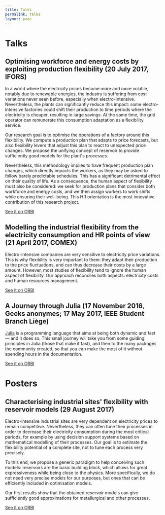 ```yaml
---
title: Talks
permalink: talks
layout: page
---
```


<div class="card">
<div class="card-header" markdown="span">

# Talks

</div>
<div class="card-body" markdown="span">

## Optimising workforce and energy costs by exploiting production flexibility (20 July 2017, IFORS)

In a world where the electricity prices become more and more volatile, notably due to renewable energies, the industry is suffering from cost variations never seen before, especially when electro-intensive. Nevertheless, the plants can significantly reduce this impact: some electro-intensive factories could shift their production to time periods where the electricity is cheaper, resulting in large savings. At the same time, the grid operator can remunerate this consumption adaptation as a flexibility service.

Our research goal is to optimise the operations of a factory around this flexibility. We compute a production plan that adapts to price forecasts, but also flexibility levers that adjust this plan to react to unexpected price changes. We propose the unifying concept of reservoir to provide sufficiently good models for the plant's processes.

Nevertheless, this methodology implies to have frequent production plan changes, which directly impacts the workers, as they may be asked to follow barely predictable schedules. This has a significant detrimental effect on their quality of life. As a consequence, the human aspect of flexibility must also be considered: we seek for production plans that consider both workforce and energy costs, and we then assign workers to work shifts while ensuring their well-being. This HR orientation is the most innovative contribution of this research project.

<a href="http://orbi.ulg.ac.be/handle/2268/207330" role="button" class="btn btn-primary btn-sm">See it on ORBI</a>

## Modelling the industrial flexibility from the electricity consumption and HR points of view (21 April 2017, COMEX)

Electro-intensive companies are very sensitive to electricity price variations. This is why flexibility is very important to them: they adapt their production to the price fluctuations, and can thus decrease their costs by a large amount. However, most studies of flexibility tend to ignore the human aspect of flexibility. Our approach reconciles both aspects: electricity costs and human resources management. 

<a href="http://orbi.ulg.ac.be/handle/2268/209469" role="button" class="btn btn-primary btn-sm">See it on ORBI</a>

## A Journey through Julia (17 November 2016, Geeks anonymes; 17 May 2017, IEEE Student Branch Liège)

[Julia](http://www.julialang.org/) is a programming language that aims at being both dynamic and fast — and it does so. This small journey will take you from some guiding principles in Julia (those that make it fast), and then to the many packages the community created, so that you can make the most of it without spending hours in the documentation. 

<a href="http://orbi.ulg.ac.be/handle/2268/203491" role="button" class="btn btn-primary btn-sm">See it on ORBI</a>

</div>
</div>
<div class="card">
<div class="card-header" markdown="span">

# Posters

</div>
<div class="card-body" markdown="span">

## Characterising industrial sites' flexibility with reservoir models (29 August 2017)

Electro-intensive industrial sites are very dependent on electricity prices to remain competitive. Nevertheless, they can often tune their processes in order to decrease their electricity consumption during the most critical periods, for example by using decision support systems based on mathematical modelling of their processes. Our goal is to estimate the flexibility potential of a complete site, not to tune each process very precisely.

To this end, we propose a generic paradigm to help conceiving such models: reservoirs are the basic building block, which allows for great expressiveness while being close to the physics. More specifically, we do not need very precise models for our purposes, but ones that can be efficiently included in optimisation models.

Our first results show that the obtained reservoir models can give sufficiently good approximations for metallurgical and other processes.

<a href="http://orbi.ulg.ac.be/handle/2268/212703" role="button" class="btn btn-primary btn-sm">See it on ORBI</a>

</div>
</div>